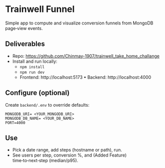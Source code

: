 # Trainwell Funnel
Simple app to compute and visualize conversion funnels from MongoDB page‑view events.

## Deliverables
- Repo: https://github.com/Chinmay-1907/trainwell_take_home_challange
- Install and run locally:
  - `npm install`
  - `npm run dev`
  - Frontend: http://localhost:5173 • Backend: http://localhost:4000
  
## Configure (optional)
Create `backend/.env` to override defaults:
```
MONGODB_URI= <YOUR_MONGODB_URI>
MONGODB_DB_NAME= <YOUR_DB_NAME>
PORT=4000
```
## Use
- Pick a date range, add steps (hostname or path), run.
- See users per step, conversion %, and (Added Feature) time‑to‑next‑step (median/p95).
